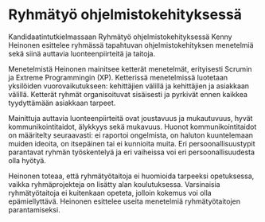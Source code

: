 # Ryhmätyö ohjelmistokehityksessä

Kandidaatintutkielmassaan Ryhmätyö ohjelmistokehityksessä Kenny Heinonen esittelee ryhmässä tapahtuvan ohjelmistokehityksen menetelmiä sekä siinä auttavia luonteenpiirteitä ja taitoja.

Menetelmistä Heinonen mainitsee ketterät menetelmät, erityisesti Scrumin ja Extreme Programmingin (XP). Ketterissä menetelmissä luotetaan yksilöiden vuorovaikutukseen: kehittäjien välillä ja kehittäjien ja asiakkaan välillä. Ketterät ryhmät organisoituvat sisäisesti ja pyrkivät ennen kaikkea tyydyttämään asiakkaan tarpeet.

Mainittuja auttavia luonteenpiirteitä ovat joustavuus ja mukautuvuus, hyvät kommunikointitaidot, älykkyys sekä mukavuus. Huonot kommunikointitaidot on määritelty seuraavasti: ei raportoi ongelmista, on haluton kuuntelemaan muiden ideoita, on itsepäinen tai ei kunnioita muita. Eri persoonallisuustypit parantavat ryhmän työskentelyä ja eri vaiheissa voi eri persoonallisuudesta olla hyötyä.

Heinonen toteaa, että ryhmätyötaitoja ei huomioida tarpeeksi opetuksessa, vaikka ryhmäprojekteja on lisätty alan koulutuksessa. Varsinaisia ryhmätyötaitoja ei kuitenkaan opeteta, jolloin kokemus voi olla epämiellyttävä. Heinonen esittelee useita menetelmiä ryhmätyötaitojen parantamiseksi.
